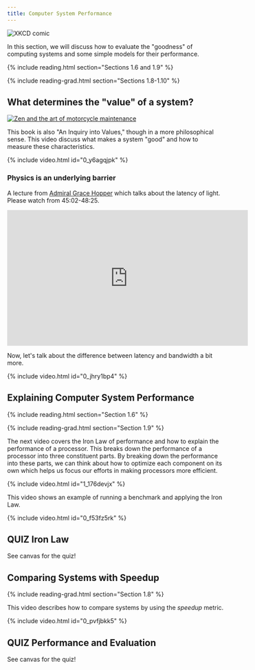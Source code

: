 ```yaml
---
title: Computer System Performance
---
```


![XKCD comic](https://imgs.xkcd.com/comics/efficiency.png)

In this section, we will discuss how to evaluate the "goodness" of computing systems and some simple models for their performance.

{% include reading.html section="Sections 1.6 and 1.9" %}

{% include reading-grad.html section="Sections 1.8-1.10" %}

## What determines the "value" of a system?

[![Zen and the art of motorcycle maintenance](https://upload.wikimedia.org/wikipedia/en/8/85/Zen_motorcycle.jpg)](https://en.wikipedia.org/wiki/Zen_and_the_Art_of_Motorcycle_Maintenance)

This book is also "An Inquiry into Values," though in a more philosophical sense.
This video discuss what makes a system "good" and how to measure these characteristics.

{% include video.html id="0_y6agqjpk" %}

### Physics is an underlying barrier

A lecture from [Admiral Grace Hopper](https://en.wikipedia.org/wiki/Grace_Hopper) which talks about the latency of light.
Please watch from 45:02-48:25.

<iframe width="560" height="315" src="https://www.youtube.com/embed/ZR0ujwlvbkQ?start=2702&end=2905" frameborder="0" allow="accelerometer; autoplay; encrypted-media; gyroscope; picture-in-picture" allowfullscreen></iframe>

Now, let's talk about the difference between latency and bandwidth a bit more.

{% include video.html id="0_jhry1bp4" %}

## Explaining Computer System Performance

{% include reading.html section="Section 1.6" %}

{% include reading-grad.html section="Section 1.9" %}

The next video covers the Iron Law of performance and how to explain the performance of a processor.
This breaks down the performance of a processor into three constituent parts.
By breaking down the performance into these parts, we can think about how to optimize each component on its own which helps us focus our efforts in making processors more efficient.

{% include video.html id="1_176devjx" %}

This video shows an example of running a benchmark and applying the Iron Law.

{% include video.html id="0_f53fz5rk" %}

## **QUIZ**  Iron Law

See canvas for the quiz!

## Comparing Systems with Speedup

{% include reading-grad.html section="Section 1.8" %}

This video describes how to compare systems by using the *speedup* metric.

{% include video.html id="0_pvfjbkk5" %}

## **QUIZ** Performance and Evaluation

See canvas for the quiz!
